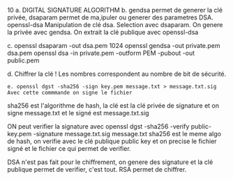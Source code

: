 10 a. DIGITAL SIGNATURE ALGORITHM
b. gendsa permet de generer la clé privée, dsaparam permet de ma,ipuler ou generer des parametres DSA. openssl-dsa Manipulation de clé dsa.
Selection avec dsaparam. On genere la privée avec gendsa.  On extrait la clé publique avec openssl-dsa

  c. openssl dsaparam -out dsa.pem 1024
    openssl gendsa -out private.pem dsa.pem
    openssl dsa -in private.pem -outform PEM -pubout -out public.pem

d. Chiffrer la clé ! Les nombres correspondent au nombre de bit de sécurité.

    e. openssl dgst -sha256 -sign key.pem message.txt > message.txt.sig
    Avec cette commmande on signe le fichier
    
sha256 est l'algorithme de hash, la clé est la clé privée de signature et on signe message.txt et le signé est message.txt.sig

 ON peut verifier la signature avec openssl dgst -sha256 -verify public-key.pem -signature message.txt.sig message.txt
    sha256 est le meme algo de hash, on verifie avec le clé publique public key et on precise le fichier signé et le fichier ce qui permet de verifier.
    
DSA n'est pas fait pour le chiffrement, on genere des signature et la clé publique permet de verifier, c'est tout. RSA permet de chiffrer.
